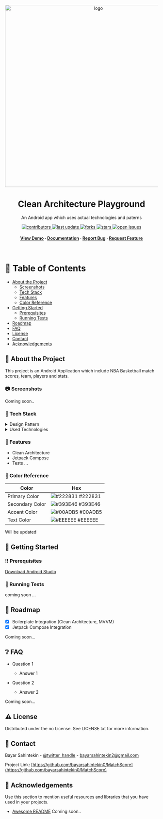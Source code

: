 
<div align="center">

  <img src="https://raw.githubusercontent.com/AliAsadi/Android-Clean-Architecture/master/screenshot/architecture0.png" alt="logo" width="600" height="auto" />
  <h1>Clean Architecture Playground</h1>
  
  <p>
    An Android app which uses actual technologies and paterns 
  </p>
  
  
<!-- Badges -->
<p>
  <a href="https://github.com/bayarsahintekin0/MatchScores/graphs/contributors">
    <img src="https://img.shields.io/github/contributors/bayarsahintekin0/MatchScores" alt="contributors" />
  </a>
  <a href="">
    <img src="https://img.shields.io/github/last-commit/bayarsahintekin0/MatchScores" alt="last update" />
  </a>
  <a href="https://github.com/bayarsahintekin0/MatchScores/network/members">
    <img src="https://img.shields.io/github/forks/bayarsahintekin0/MatchScores" alt="forks" />
  </a>
  <a href="https://github.com/bayarsahintekin0/MatchScores/stargazers">
    <img src="https://img.shields.io/github/stars/bayarsahintekin0/MatchScores" alt="stars" />
  </a>
  <a href="https://github.com/bayarsahintekin0/MatchScores/issues/">
    <img src="https://img.shields.io/github/issues/bayarsahintekin0/MatchScores" alt="open issues" />
  </a>
</p>
   
<h4>
    <a href="https://github.com/bayarsahintekin0/MatchScores/">View Demo</a>
  <span> · </span>
    <a href="https://github.com/bayarsahintekin0/MatchScores">Documentation</a>
  <span> · </span>
    <a href="https://github.com/bayarsahintekin0/MatchScores/issues/">Report Bug</a>
  <span> · </span>
    <a href="https://github.com/bayarsahintekin0/MatchScores/issues/">Request Feature</a>
  </h4>
</div>

<br />

<!-- Table of Contents -->
# :notebook_with_decorative_cover: Table of Contents

- [About the Project](#star2-about-the-project)
  * [Screenshots](#camera-screenshots)
  * [Tech Stack](#space_invader-tech-stack)
  * [Features](#dart-features)
  * [Color Reference](#art-color-reference)
- [Getting Started](#toolbox-getting-started)
  * [Prerequisites](#bangbang-prerequisites)
  * [Running Tests](#test_tube-running-tests)
- [Roadmap](#compass-roadmap)
- [FAQ](#grey_question-faq)
- [License](#warning-license)
- [Contact](#handshake-contact)
- [Acknowledgements](#gem-acknowledgements)

  

<!-- About the Project -->
## :star2: About the Project
This project is an Android Application which include NBA Basketball match scores, team, players and stats.

<!-- Screenshots -->
### :camera: Screenshots

Coming soon..


<!-- TechStack -->
### :space_invader: Tech Stack

<details>
  <summary>Design Pattern</summary>
  <ul>
    <li><a href="https://medium.com/android-dev-hacks/detailed-guide-on-android-clean-architecture-9eab262a9011/">Clean Architecture</a></li>
  </ul>
</details>

<details>
  <summary>Used Technologies</summary>
  <ul>
    <li><a href="https://developer.android.com/training/dependency-injection/hilt-android">Dagger Hilt</a></li>
    <li><a href="https://developer.android.com/training/dependency-injection/hilt-android">Korlin Coroutines</a></li>
    <li><a href="https://developer.android.com/training/dependency-injection/hilt-android">Kotlin Flows</a></li>
    <li><a href="https://developer.android.com/training/dependency-injection/hilt-android">Room Db</a></li>
    <li><a href="https://developer.android.com/training/dependency-injection/hilt-android">Jetpack Compose</a></li>
    <li><a href="https://developer.android.com/training/dependency-injection/hilt-android">Retrofit</a></li>
    ...
  </ul>
</details>

<!-- Features -->
### :dart: Features

- Clean Architecture
- Jetpack Compose
- Tests
...

<!-- Color Reference -->
### :art: Color Reference

| Color             | Hex                                                                |
| ----------------- | ------------------------------------------------------------------ |
| Primary Color | ![#222831](https://via.placeholder.com/10/222831?text=+) #222831 |
| Secondary Color | ![#393E46](https://via.placeholder.com/10/393E46?text=+) #393E46 |
| Accent Color | ![#00ADB5](https://via.placeholder.com/10/00ADB5?text=+) #00ADB5 |
| Text Color | ![#EEEEEE](https://via.placeholder.com/10/EEEEEE?text=+) #EEEEEE |

Will be updated

<!-- Getting Started -->
## 	:toolbox: Getting Started



<!-- Prerequisites -->
### :bangbang: Prerequisites

<a href="https://developer.android.com/training/dependency-injection/hilt-android">Download Android Studio</a>

<!-- Running Tests -->
### :test_tube: Running Tests

coming soon ...

<!-- Run Locally -->


<!-- Roadmap -->
## :compass: Roadmap

* [x] Boilerplate Integration (Clean Architecture, MVVM)
* [x] Jetpack Compose Integration

Coming soon...

<!-- FAQ -->
## :grey_question: FAQ

- Question 1

  + Answer 1

- Question 2

  + Answer 2

Coming soon...


<!-- License -->
## :warning: License

Distributed under the no License. See LICENSE.txt for more information.


<!-- Contact -->
## :handshake: Contact

Bayar Sahintekin - [@twitter_handle](https://twitter.com/baysahintekin) - bayarsahintekin2@gmail.com

Project Link: [https://github.com/bayarsahintekin0/MatchScore](https://github.com/bayarsahintekin0/MatchScore)


<!-- Acknowledgments -->
## :gem: Acknowledgements

Use this section to mention useful resources and libraries that you have used in your projects.
 - [Awesome README](https://github.com/matiassingers/awesome-readme)
 Coming soon..
